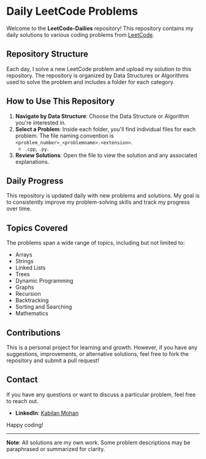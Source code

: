 # Daily LeetCode Problems

Welcome to the **LeetCode-Dailies** repository! This repository contains my daily solutions to various coding problems from [LeetCode](https://leetcode.com/).

## Repository Structure

Each day, I solve a new LeetCode problem and upload my solution to this repository. The repository is organized by Data Structures or Algorithms used to solve the problem and includes a folder for each category.


## How to Use This Repository

1. **Navigate by Data Structure**: Choose the Data Structure or Algorithm you're interested in.
2. **Select a Problem**: Inside each folder, you'll find individual files for each problem. The file naming convention is `<problem_number>_<problemname>.<extension>`.
   - `.cpp`, `.py`.
3. **Review Solutions**: Open the file to view the solution and any associated explanations.

## Daily Progress

This repository is updated daily with new problems and solutions. My goal is to consistently improve my problem-solving skills and track my progress over time.

## Topics Covered

The problems span a wide range of topics, including but not limited to:
- Arrays
- Strings
- Linked Lists
- Trees
- Dynamic Programming
- Graphs
- Recursion
- Backtracking
- Sorting and Searching
- Mathematics

## Contributions

This is a personal project for learning and growth. However, if you have any suggestions, improvements, or alternative solutions, feel free to fork the repository and submit a pull request!

## Contact

If you have any questions or want to discuss a particular problem, feel free to reach out.

- **LinkedIn**: [Kabilan Mohan](https://www.linkedin.com/in/kabilan-mohan-a7375025a/)

Happy coding!

---

**Note**: All solutions are my own work. Some problem descriptions may be paraphrased or summarized for clarity.

